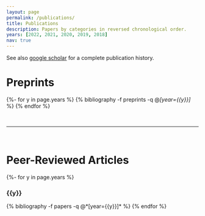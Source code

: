```yaml
---
layout: page
permalink: /publications/
title: Publications
description: Papers by categories in reversed chronological order.
years: [2022, 2021, 2020, 2019, 2018]
nav: true
---
```

<!-- _pages/publications.md -->

See also [google scholar](https://scholar.google.com/citations?user=UfOqjbwAAAAJ&hl=en) for a complete publication history.

<div class="publications">
<h1 class="year">Preprints</h1>

{%- for y in page.years %}
    {% bibliography -f preprints -q @*[year={{y}}]* %}
{% endfor %}

</div>

<br>
<hr>
<br>

<div class="publications">
<h1 class="year">Peer-Reviewed Articles</h1>

{%- for y in page.years %}
  <h3 class="year">{{y}}</h3>
  {% bibliography -f papers -q @*[year={{y}}]* %}
{% endfor %}

</div>
